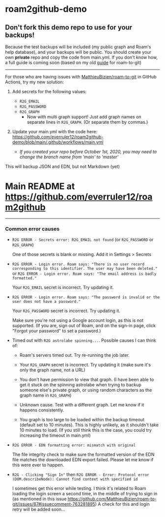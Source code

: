 # roam2github-demo

## Don't fork this demo repo to use for your backups!

Because the test backups will be included (my public graph and Roam's help database), and your backups will be public. You should create your own **private** repo and copy the code from main.yml. If you don't know how, a full guide is coming soon (based on my old [guide](https://eriknewhard.com/blog/backup-roam-in-github) for roam-to-git)

---

For those who are having issues with [MatthieuBizien/roam-to-git](https://github.com/MatthieuBizien/roam-to-git/) in GitHub Actions, try my new solution:

1. Add secrets for the following values:

    - `R2G_EMAIL`
    - `R2G_PASSWORD`
    - `R2G_GRAPH`
        - Now with multi graph support! Just add graph names on separate lines in `R2G_GRAPH`. (Or separate them by commas.)
    
2. Update your main.yml with the code here: https://github.com/everruler12/roam2github-demo/blob/main/.github/workflows/main.yml

    - _If you created your repo before October 1st, 2020, you may need to change the branch name from 'main' to 'master'_

This will backup JSON and EDN, but not Markdown (yet)

# **Main README at https://github.com/everruler12/roam2github**

---

### Common error causes

- `R2G ERROR - Secrets error: R2G_EMAIL not found` (or `R2G_PASSWORD` or `R2G_GRAPH`)

    One of those secrets is blank or missing. Add it in Settings > Secrets
    
- `R2G ERROR - Login error. Roam says: "There is no user record corresponding to this identifier. The user may have been deleted."` or `R2G ERROR - Login error. Roam says: "The email address is badly formatted."`

    Your `R2G_EMAIL` secret is incorrect. Try updating it.
    
- `R2G ERROR - Login error. Roam says: "The password is invalid or the user does not have a password."`

    Your `R2G_PASSWORD` secret is incorrect. Try updating it.
    
    Make sure you're not using a Google account login, as this is not supported. (If you are, sign out of Roam, and on the sign-in page, click "Forgot your password" to set a password.)
    
- Timed out with `R2G astrolabe spinning...`. Possible causes I can think of:

    - Roam's servers timed out. Try re-running the job later.

    - Your `R2G_GRAPH` secret is incorrect. Try updating it (make sure it's only the graph name, not a URL)
    
    - You don't have permission to view that graph. (I have been able to get it stuck on the spinning astrolabe when trying to backup someone else's private graph, or using random characters as the graph name in `R2G_GRAPH`)
    
    - Unknown cause. Test with a different graph. Let me know if it happens consistently.
    
    - You graph is too large to be loaded within the backup timeout (default set to 10 minutes). This is highly unlikely, as it shouldn't take 10 minutes to load. (If you still think this is the case, you could try increasing the timeout in main.yml)

- `R2G ERROR - EDN formatting error: mismatch with original`

    The file integrity check to make sure the formatted version of the EDN file matches the downloaded EDN export failed. Please let me know if this were ever to happen.

- `R2G - Clicking "Sign In"` then `R2G ERROR - Error: Protocol error (DOM.describeNode): Cannot find context with specified id`

    I sometimes get this error while testing. I think it's related to Roam loading the login screen a second time, in the middle of trying to sign in (as mentioned in this issue https://github.com/MatthieuBizien/roam-to-git/issues/87#issuecomment-763281895) A check for this and login retry will be added soon...
